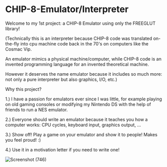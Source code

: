 # CHIP-8-Emulator/Interpreter
Welcome to my 1st project: a CHIP-8 Emulator using only the FREEGLUT library!

(Technically this is an interpreter because CHIP-8 code was translated on-the-fly into cpu machine code back in the 70's on computers like the Cosmac Vip.

An emulator mimics a physical machine/computer, while CHIP-8 code is an invented programming language for an invented theoretical machine.

However it deserves the name emulator because it includes so much more: not only a pure interpreter but also graphics, I/O, etc.)

Why this project?

1.) I have a passion for emulators ever since I was little, for example playing on old gaming consoles or modifying my Nintendo DS with the help of friends to run a NES emulator.

2.) Everyone should write an emulator because it teaches you how a computer works: CPU cycles, keyboard input, graphics output, ...

3.) Show off! Play a game on your emulator and show it to people! Makes you feel proud! :)

4.) Use it in a motivation letter if you need to write one!


![Screenshot (746)](https://github.com/user-attachments/assets/fb902693-a0e9-4108-bea4-9550d6126781)
